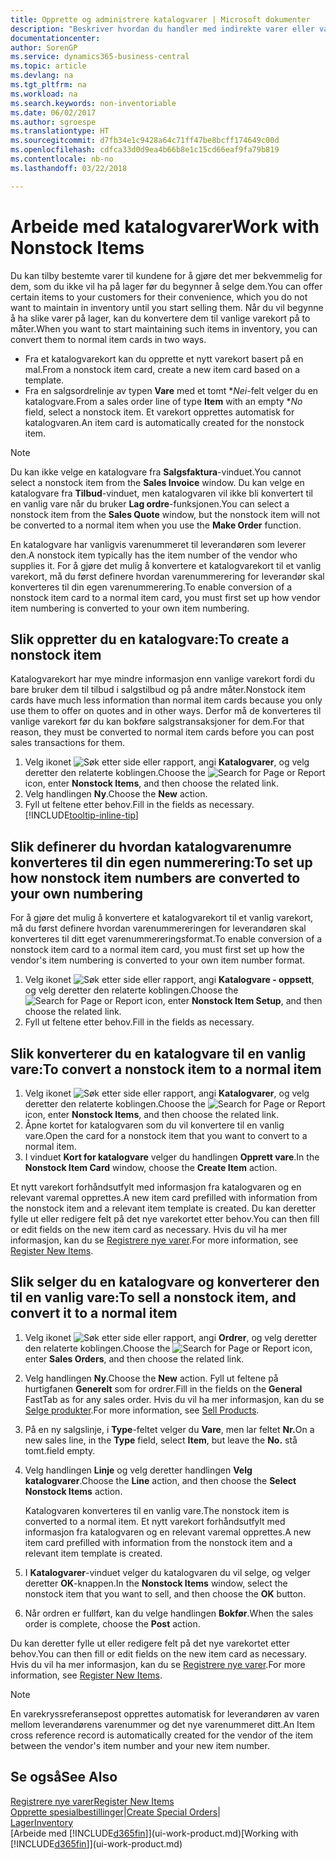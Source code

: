 ```yaml
---
title: Opprette og administrere katalogvarer | Microsoft dokumenter
description: "Beskriver hvordan du handler med indirekte varer eller varer som ikke oppbevares på lager."
documentationcenter: 
author: SorenGP
ms.service: dynamics365-business-central
ms.topic: article
ms.devlang: na
ms.tgt_pltfrm: na
ms.workload: na
ms.search.keywords: non-inventoriable
ms.date: 06/02/2017
ms.author: sgroespe
ms.translationtype: HT
ms.sourcegitcommit: d7fb34e1c9428a64c71ff47be8bcff174649c00d
ms.openlocfilehash: cdfca33d0d9ea4b66b8e1c15cd66eaf9fa79b819
ms.contentlocale: nb-no
ms.lasthandoff: 03/22/2018

---
```

# <a name="work-with-nonstock-items"></a><span data-ttu-id="91b21-103">Arbeide med katalogvarer</span><span class="sxs-lookup"><span data-stu-id="91b21-103">Work with Nonstock Items</span></span>
<span data-ttu-id="91b21-104">Du kan tilby bestemte varer til kundene for å gjøre det mer bekvemmelig for dem, som du ikke vil ha på lager før du begynner å selge dem.</span><span class="sxs-lookup"><span data-stu-id="91b21-104">You can offer certain items to your customers for their convenience, which you do not want to maintain in inventory until you start selling them.</span></span> <span data-ttu-id="91b21-105">Når du vil begynne å ha slike varer på lager, kan du konvertere dem til vanlige varekort på to måter.</span><span class="sxs-lookup"><span data-stu-id="91b21-105">When you want to start maintaining such items in inventory, you can convert them to normal item cards in two ways.</span></span>

* <span data-ttu-id="91b21-106">Fra et katalogvarekort kan du opprette et nytt varekort basert på en mal.</span><span class="sxs-lookup"><span data-stu-id="91b21-106">From a nonstock item card, create a new item card based on a template.</span></span>
* <span data-ttu-id="91b21-107">Fra en salgsordrelinje av typen **Vare** med et tomt \**Nei*-felt velger du en katalogvare.</span><span class="sxs-lookup"><span data-stu-id="91b21-107">From a sales order line of type **Item** with an empty \**No* field, select a nonstock item.</span></span> <span data-ttu-id="91b21-108">Et varekort opprettes automatisk for katalogvaren.</span><span class="sxs-lookup"><span data-stu-id="91b21-108">An item card is automatically created for the nonstock item.</span></span>

> [!NOTE]  
>   <span data-ttu-id="91b21-109">Du kan ikke velge en katalogvare fra **Salgsfaktura**-vinduet.</span><span class="sxs-lookup"><span data-stu-id="91b21-109">You cannot select a nonstock item from the **Sales Invoice** window.</span></span> <span data-ttu-id="91b21-110">Du kan velge en katalogvare fra **Tilbud**-vinduet, men katalogvaren vil ikke bli konvertert til en vanlig vare når du bruker **Lag ordre**-funksjonen.</span><span class="sxs-lookup"><span data-stu-id="91b21-110">You can select a nonstock item from the **Sales Quote** window, but the nonstock item will not be converted to a normal item when you use the **Make Order** function.</span></span>

<span data-ttu-id="91b21-111">En katalogvare har vanligvis varenummeret til leverandøren som leverer den.</span><span class="sxs-lookup"><span data-stu-id="91b21-111">A nonstock item typically has the item number of the vendor who supplies it.</span></span> <span data-ttu-id="91b21-112">For å gjøre det mulig å konvertere et katalogvarekort til et vanlig varekort, må du først definere hvordan varenummerering for leverandør skal konverteres til din egen varenummerering.</span><span class="sxs-lookup"><span data-stu-id="91b21-112">To enable conversion of a nonstock item card to a normal item card, you must first set up how vendor item numbering is converted to your own item numbering.</span></span>   

## <a name="to-create-a-nonstock-item"></a><span data-ttu-id="91b21-113">Slik oppretter du en katalogvare:</span><span class="sxs-lookup"><span data-stu-id="91b21-113">To create a nonstock item</span></span>
<span data-ttu-id="91b21-114">Katalogvarekort har mye mindre informasjon enn vanlige varekort fordi du bare bruker dem til tilbud i salgstilbud og på andre måter.</span><span class="sxs-lookup"><span data-stu-id="91b21-114">Nonstock item cards have much less information than normal item cards because you only use them to offer on quotes and in other ways.</span></span> <span data-ttu-id="91b21-115">Derfor må de konverteres til vanlige varekort før du kan bokføre salgstransaksjoner for dem.</span><span class="sxs-lookup"><span data-stu-id="91b21-115">For that reason, they must be converted to normal item cards before you can post sales transactions for them.</span></span>

1. <span data-ttu-id="91b21-116">Velg ikonet ![Søk etter side eller rapport](media/ui-search/search_small.png "Søk etter side eller rapport"), angi **Katalogvarer**, og velg deretter den relaterte koblingen.</span><span class="sxs-lookup"><span data-stu-id="91b21-116">Choose the ![Search for Page or Report](media/ui-search/search_small.png "Search for Page or Report icon") icon, enter **Nonstock Items**, and then choose the related link.</span></span>
2. <span data-ttu-id="91b21-117">Velg handlingen **Ny**.</span><span class="sxs-lookup"><span data-stu-id="91b21-117">Choose the **New** action.</span></span>
3. <span data-ttu-id="91b21-118">Fyll ut feltene etter behov.</span><span class="sxs-lookup"><span data-stu-id="91b21-118">Fill in the fields as necessary.</span></span> [!INCLUDE[tooltip-inline-tip](includes/tooltip-inline-tip_md.md)]

## <a name="to-set-up-how-nonstock-item-numbers-are-converted-to-your-own-numbering"></a><span data-ttu-id="91b21-119">Slik definerer du hvordan katalogvarenumre konverteres til din egen nummerering:</span><span class="sxs-lookup"><span data-stu-id="91b21-119">To set up how nonstock item numbers are converted to your own numbering</span></span>
<span data-ttu-id="91b21-120">For å gjøre det mulig å konvertere et katalogvarekort til et vanlig varekort, må du først definere hvordan varenummereringen for leverandøren skal konverteres til ditt eget varenummereringsformat.</span><span class="sxs-lookup"><span data-stu-id="91b21-120">To enable conversion of a nonstock item card to a normal item card, you must first set up how the vendor's item numbering is converted to your own item number format.</span></span>

1. <span data-ttu-id="91b21-121">Velg ikonet ![Søk etter side eller rapport](media/ui-search/search_small.png "Søk etter side eller rapport"), angi **Katalogvare - oppsett**, og velg deretter den relaterte koblingen.</span><span class="sxs-lookup"><span data-stu-id="91b21-121">Choose the ![Search for Page or Report](media/ui-search/search_small.png "Search for Page or Report icon") icon, enter **Nonstock Item Setup**, and then choose the related link.</span></span>
2. <span data-ttu-id="91b21-122">Fyll ut feltene etter behov.</span><span class="sxs-lookup"><span data-stu-id="91b21-122">Fill in the fields as necessary.</span></span>

## <a name="to-convert-a-nonstock-item-to-a-normal-item"></a><span data-ttu-id="91b21-123">Slik konverterer du en katalogvare til en vanlig vare:</span><span class="sxs-lookup"><span data-stu-id="91b21-123">To convert a nonstock item to a normal item</span></span>
1. <span data-ttu-id="91b21-124">Velg ikonet ![Søk etter side eller rapport](media/ui-search/search_small.png "Søk etter side eller rapport"), angi **Katalogvarer**, og velg deretter den relaterte koblingen.</span><span class="sxs-lookup"><span data-stu-id="91b21-124">Choose the ![Search for Page or Report](media/ui-search/search_small.png "Search for Page or Report icon") icon, enter **Nonstock Items**, and then choose the related link.</span></span>
2. <span data-ttu-id="91b21-125">Åpne kortet for katalogvaren som du vil konvertere til en vanlig vare.</span><span class="sxs-lookup"><span data-stu-id="91b21-125">Open the card for a nonstock item that you want to convert to a normal item.</span></span>
3. <span data-ttu-id="91b21-126">I vinduet **Kort for katalogvare** velger du handlingen **Opprett vare**.</span><span class="sxs-lookup"><span data-stu-id="91b21-126">In the **Nonstock Item Card** window, choose the **Create Item** action.</span></span>

<span data-ttu-id="91b21-127">Et nytt varekort forhåndsutfylt med informasjon fra katalogvaren og en relevant varemal opprettes.</span><span class="sxs-lookup"><span data-stu-id="91b21-127">A new item card prefilled with information from the nonstock item and a relevant item template is created.</span></span> <span data-ttu-id="91b21-128">Du kan deretter fylle ut eller redigere felt på det nye varekortet etter behov.</span><span class="sxs-lookup"><span data-stu-id="91b21-128">You can then fill or edit fields on the new item card as necessary.</span></span> <span data-ttu-id="91b21-129">Hvis du vil ha mer informasjon, kan du se [Registrere nye varer](inventory-how-register-new-items.md).</span><span class="sxs-lookup"><span data-stu-id="91b21-129">For more information, see [Register New Items](inventory-how-register-new-items.md).</span></span>

## <a name="to-sell-a-nonstock-item-and-convert-it-to-a-normal-item"></a><span data-ttu-id="91b21-130">Slik selger du en katalogvare og konverterer den til en vanlig vare:</span><span class="sxs-lookup"><span data-stu-id="91b21-130">To sell a nonstock item, and convert it to a normal item</span></span>
1. <span data-ttu-id="91b21-131">Velg ikonet ![Søk etter side eller rapport](media/ui-search/search_small.png "Søk etter side eller rapport"), angi **Ordrer**, og velg deretter den relaterte koblingen.</span><span class="sxs-lookup"><span data-stu-id="91b21-131">Choose the ![Search for Page or Report](media/ui-search/search_small.png "Search for Page or Report icon") icon, enter **Sales Orders**, and then choose the related link.</span></span>
2. <span data-ttu-id="91b21-132">Velg handlingen **Ny**.</span><span class="sxs-lookup"><span data-stu-id="91b21-132">Choose the **New** action.</span></span> <span data-ttu-id="91b21-133">Fyll ut feltene på hurtigfanen **Generelt** som for ordrer.</span><span class="sxs-lookup"><span data-stu-id="91b21-133">Fill in the fields on the **General** FastTab as for any sales order.</span></span> <span data-ttu-id="91b21-134">Hvis du vil ha mer informasjon, kan du se [Selge produkter](sales-how-sell-products.md).</span><span class="sxs-lookup"><span data-stu-id="91b21-134">For more information, see [Sell Products](sales-how-sell-products.md).</span></span>
3. <span data-ttu-id="91b21-135">På en ny salgslinje, i **Type**-feltet velger du **Vare**, men lar feltet **Nr.**</span><span class="sxs-lookup"><span data-stu-id="91b21-135">On a new sales line, in the **Type** field, select **Item**, but leave the **No.**</span></span> <span data-ttu-id="91b21-136">stå tomt.</span><span class="sxs-lookup"><span data-stu-id="91b21-136">field empty.</span></span>
4. <span data-ttu-id="91b21-137">Velg handlingen **Linje** og velg deretter handlingen **Velg katalogvarer**.</span><span class="sxs-lookup"><span data-stu-id="91b21-137">Choose the **Line** action, and then choose the **Select Nonstock Items** action.</span></span>

    <span data-ttu-id="91b21-138">Katalogvaren konverteres til en vanlig vare.</span><span class="sxs-lookup"><span data-stu-id="91b21-138">The nonstock item is converted to a normal item.</span></span> <span data-ttu-id="91b21-139">Et nytt varekort forhåndsutfylt med informasjon fra katalogvaren og en relevant varemal opprettes.</span><span class="sxs-lookup"><span data-stu-id="91b21-139">A new item card prefilled with information from the nonstock item and a relevant item template is created.</span></span>
5. <span data-ttu-id="91b21-140">I **Katalogvarer**-vinduet velger du katalogvaren du vil selge, og velger deretter **OK**-knappen.</span><span class="sxs-lookup"><span data-stu-id="91b21-140">In the **Nonstock Items** window, select the nonstock item that you want to sell, and then choose the **OK** button.</span></span>
6. <span data-ttu-id="91b21-141">Når ordren er fullført, kan du velge handlingen **Bokfør**.</span><span class="sxs-lookup"><span data-stu-id="91b21-141">When the sales order is complete, choose the **Post** action.</span></span>

<span data-ttu-id="91b21-142">Du kan deretter fylle ut eller redigere felt på det nye varekortet etter behov.</span><span class="sxs-lookup"><span data-stu-id="91b21-142">You can then fill or edit fields on the new item card as necessary.</span></span> <span data-ttu-id="91b21-143">Hvis du vil ha mer informasjon, kan du se [Registrere nye varer](inventory-how-register-new-items.md).</span><span class="sxs-lookup"><span data-stu-id="91b21-143">For more information, see [Register New Items](inventory-how-register-new-items.md).</span></span>

> [!NOTE]  
>   <span data-ttu-id="91b21-144">En varekryssreferansepost opprettes automatisk for leverandøren av varen mellom leverandørens varenummer og det nye varenummeret ditt.</span><span class="sxs-lookup"><span data-stu-id="91b21-144">An Item cross reference record is automatically created for the vendor of the item between the vendor's item number and your new item number.</span></span>

## <a name="see-also"></a><span data-ttu-id="91b21-145">Se også</span><span class="sxs-lookup"><span data-stu-id="91b21-145">See Also</span></span>
[<span data-ttu-id="91b21-146">Registrere nye varer</span><span class="sxs-lookup"><span data-stu-id="91b21-146">Register New Items</span></span>](inventory-how-register-new-items.md)  
<span data-ttu-id="91b21-147">[Opprette spesialbestillinger](sales-how-to-create-special-orders.md)|</span><span class="sxs-lookup"><span data-stu-id="91b21-147">[Create Special Orders](sales-how-to-create-special-orders.md)|</span></span>  
[<span data-ttu-id="91b21-148">Lager</span><span class="sxs-lookup"><span data-stu-id="91b21-148">Inventory</span></span>](inventory-manage-inventory.md)  
<span data-ttu-id="91b21-149">[Arbeide med [!INCLUDE[d365fin](includes/d365fin_md.md)]](ui-work-product.md)</span><span class="sxs-lookup"><span data-stu-id="91b21-149">[Working with [!INCLUDE[d365fin](includes/d365fin_md.md)]](ui-work-product.md)</span></span>

